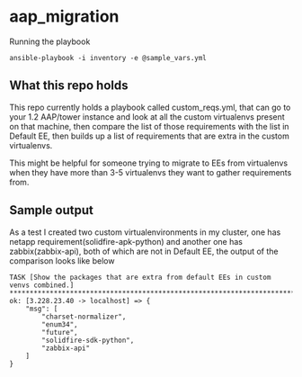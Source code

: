 # aap_migration

Running the playbook
```
ansible-playbook -i inventory -e @sample_vars.yml
```

## What this repo holds
This repo currently holds a playbook called custom_reqs.yml, that can go to your 1.2 AAP/tower instance and look at all the custom virtualenvs present on that machine, then compare the list of those requirements with the list in Default EE, then builds up a list of requirements that are extra in the custom virtualenvs.

This might be helpful for someone trying to migrate to EEs from virtualenvs when they have more than 3-5 virtualenvs they want to gather requirements from.


## Sample output
As a test I created two custom virtualenvironments in my cluster, one has netapp requirement(solidfire-apk-python) and another one has zabbix(zabbix-api), both of which are not in Default EE, the output of the comparison looks like below

```
TASK [Show the packages that are extra from default EEs in custom venvs combined.] ***********************************************************************************************************************************************************
ok: [3.228.23.40 -> localhost] => {
    "msg": [
        "charset-normalizer",
        "enum34",
        "future",
        "solidfire-sdk-python",
        "zabbix-api"
    ]
}
```
